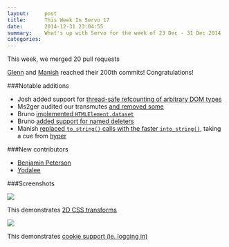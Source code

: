 ```yaml
---
layout:     post
title:      This Week In Servo 17
date:       2014-12-31 23:04:55
summary:    What's up with Servo for the week of 23 Dec - 31 Dec 2014
categories: 
---
```


This week, we merged 20 pull requests

[Glenn](https://github.com/servo/servo/commit/f579be2307185441d869834cbb5d40abe24baee7) and 
[Manish](https://github.com/servo/servo/commit/93c350e6e38f76587966f77b436d73fdec68e00b) reached their 200th commits! Congratulations!

###Notable additions

 - Josh added support for [thread-safe refcounting of arbitrary DOM types](https://github.com/servo/servo/pull/4057)
 - Ms2ger audited our transmutes [and removed some](https://github.com/servo/servo/pull/4490)
 - Bruno [implemented `HTMLElement.dataset`](https://github.com/servo/servo/pull/4467)
 - Bruno [added support for named deleters](https://github.com/servo/servo/pull/4483)
 - Manish [replaced `to_string()` calls with the faster `into_string()`](https://github.com/servo/servo/pull/4485), taking a cue from 
[hyper](https://github.com/hyperium/hyper/pull/190)

###New contributors

 - [Benjamin Peterson](https://github.com/gutworth)
 - [Yodalee](https://github.com/yodalee)

###Screenshots

![](http://i.imgur.com/UI8vcXm.png)

This demonstrates [2D CSS transforms](https://github.com/servo/servo/pull/4522)

![](http://i.imgur.com/QWMkQNO.png)

This demonstrates [cookie support (ie. logging in)](https://github.com/servo/servo/pull/4519)
